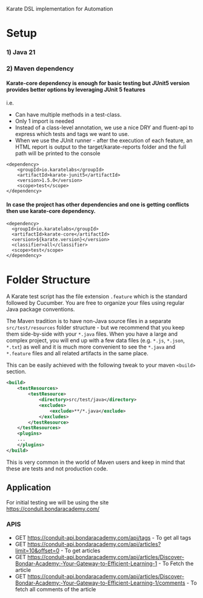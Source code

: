 Karate DSL implementation for Automation

# Setup
### 1) Java 21
### 2) Maven dependency
#### Karate-core dependency is enough for basic testing but JUnit5 version provides better options by leveraging JUnit 5 features

i.e.
- Can have multiple methods in a test-class. 
- Only 1 import is needed 
- Instead of a class-level annotation, we use a nice DRY and fluent-api to express which tests and tags we want to use.
- When we use the JUnit runner - after the execution of each feature, an HTML report is output to the target/karate-reports folder and the full path will be printed to the console

~~~
<dependency>
    <groupId>io.karatelabs</groupId>
    <artifactId>karate-junit5</artifactId>
    <version>1.5.0</version>
    <scope>test</scope>
</dependency>
~~~

#### In case the project has other dependencies and one is getting conflicts then use karate-core dependency.

~~~
<dependency>
  <groupId>io.karatelabs</groupId>
  <artifactId>karate-core</artifactId>
  <version>${karate.version}</version>
  <classifier>all</classifier>
  <scope>test</scope>
</dependency>
~~~

# Folder Structure
A Karate test script has the file extension `.feature` which is the standard followed by Cucumber.  You are free to organize your files using regular Java package conventions.

The Maven tradition is to have non-Java source files in a separate `src/test/resources` folder structure - but we recommend that you keep them side-by-side with your `*.java` files. When you have a large and complex project, you will end up with a few data files (e.g. `*.js`, `*.json`, `*.txt`) as well and it is much more convenient to see the `*.java` and `*.feature` files and all related artifacts in the same place.

This can be easily achieved with the following tweak to your maven `<build>` section.
```xml
<build>
    <testResources>
        <testResource>
            <directory>src/test/java</directory>
            <excludes>
                <exclude>**/*.java</exclude>
            </excludes>
        </testResource>
    </testResources>        
    <plugins>
    ...
    </plugins>
</build>
```

This is very common in the world of Maven users and keep in mind that these are tests and not production code.  


## Application
For initial testing we will be using the site
https://conduit.bondaracademy.com/

### APIS
- GET https://conduit-api.bondaracademy.com/api/tags  - To get all tags
- GET
  https://conduit-api.bondaracademy.com/api/articles?limit=10&offset=0  - To get articles
- GET https://conduit-api.bondaracademy.com/api/articles/Discover-Bondar-Academy:-Your-Gateway-to-Efficient-Learning-1  - To Fetch the article
- GET https://conduit-api.bondaracademy.com/api/articles/Discover-Bondar-Academy:-Your-Gateway-to-Efficient-Learning-1/comments   - To fetch all comments of the article
